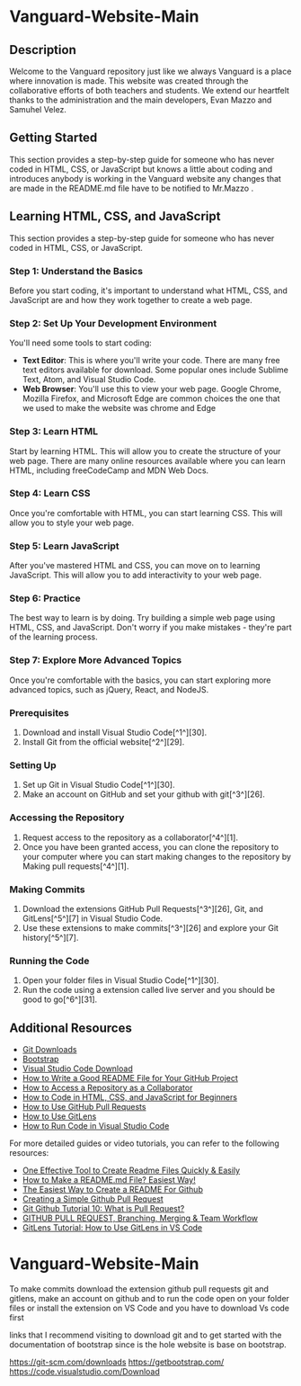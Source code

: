 # Vanguard-Website-Main

## Description

Welcome to the Vanguard repository just like we always Vanguard is a place where innovation is made. This website was created through the collaborative efforts of both teachers and students. We extend our heartfelt thanks to the administration and the main developers, Evan Mazzo and Samuhel Velez.

## Getting Started

This section provides a step-by-step guide for someone who has never coded in HTML, CSS, or JavaScript but knows a little about coding and introduces anybody is working in the Vanguard website any changes that are made in the README.md file have to be notified to Mr.Mazzo .

## Learning HTML, CSS, and JavaScript

This section provides a step-by-step guide for someone who has never coded in HTML, CSS, or JavaScript.

### Step 1: Understand the Basics

Before you start coding, it's important to understand what HTML, CSS, and JavaScript are and how they work together to create a web page.

### Step 2: Set Up Your Development Environment

You'll need some tools to start coding:

- **Text Editor**: This is where you'll write your code. There are many free text editors available for download. Some popular ones include Sublime Text, Atom, and Visual Studio Code.
- **Web Browser**: You'll use this to view your web page. Google Chrome, Mozilla Firefox, and Microsoft Edge are common choices the one that we used to make the website was chrome and Edge

### Step 3: Learn HTML

Start by learning HTML. This will allow you to create the structure of your web page. There are many online resources available where you can learn HTML, including freeCodeCamp and MDN Web Docs.

### Step 4: Learn CSS

Once you're comfortable with HTML, you can start learning CSS. This will allow you to style your web page.

### Step 5: Learn JavaScript

After you've mastered HTML and CSS, you can move on to learning JavaScript. This will allow you to add interactivity to your web page.

### Step 6: Practice

The best way to learn is by doing. Try building a simple web page using HTML, CSS, and JavaScript. Don't worry if you make mistakes - they're part of the learning process.

### Step 7: Explore More Advanced Topics

Once you're comfortable with the basics, you can start exploring more advanced topics, such as jQuery, React, and NodeJS.

### Prerequisites

1. Download and install Visual Studio Code[^1^][30].
2. Install Git from the official website[^2^][29].

### Setting Up

1. Set up Git in Visual Studio Code[^1^][30].
2. Make an account on GitHub and set your github with git[^3^][26].

### Accessing the Repository

1. Request access to the repository as a collaborator[^4^][1].
2. Once you have been granted access, you can clone the repository to your computer where you can start making changes to the repository by Making pull requests[^4^][1].

### Making Commits

1. Download the extensions GitHub Pull Requests[^3^][26], Git, and GitLens[^5^][7] in Visual Studio Code.
2. Use these extensions to make commits[^3^][26] and explore your Git history[^5^][7].

### Running the Code

1. Open your folder files in Visual Studio Code[^1^][30].
2. Run the code using a extension called live server and you should be good to go[^6^][31].

## Additional Resources

- [Git Downloads](https://code.visualstudio.com/docs/introvideos/codeediting)
- [Bootstrap](https://code.visualstudio.com/docs/introvideos/codeediting)
- [Visual Studio Code Download](https://code.visualstudio.com/docs/introvideos/codeediting)
- [How to Write a Good README File for Your GitHub Project](https://www.freecodecamp.org/news/how-to-write-a-good-readme-file/)
- [How to Access a Repository as a Collaborator](https://docs.github.com/en/repositories/managing-your-repositorys-settings-and-features/managing-repository-settings/managing-teams-and-people-with-access-to-your-repository)
- [How to Code in HTML, CSS, and JavaScript for Beginners](https://www.freecodecamp.org/news/html-css-and-javascript-explained-for-beginners/)
- [How to Use GitHub Pull Requests](https://www.howtogeek.com/devops/what-are-git-pull-requests-and-how-do-you-use-them/)
- [How to Use GitLens](https://www.gitkraken.com/blog/gitlens-tips)
- [How to Run Code in Visual Studio Code](https://www.alphr.com/vs-code-run-code/)

For more detailed guides or video tutorials, you can refer to the following resources:

- [One Effective Tool to Create Readme Files Quickly & Easily](https://www.youtube.com/watch?v=Rtpu2cWz7W8)
- [How to Make a README.md File? Easiest Way!](https://www.youtube.com/watch?v=mb9FJzkwmwg)
- [The Easiest Way to Create a README For Github](https://www.youtube.com/watch?v=QcZKsbgsLa4)
- [Creating a Simple Github Pull Request](https://www.youtube.com/watch?v=rgbCcBNZcdQ)
- [Git Github Tutorial 10: What is Pull Request?](https://www.youtube.com/watch?v=e3bjQX9jIBk)
- [GITHUB PULL REQUEST, Branching, Merging & Team Workflow](https://www.youtube.com/watch?v=oFYyTZwMyAg)
- [GitLens Tutorial: How to Use GitLens in VS Code](https://www.youtube.com/watch?v=UQPb73Zz9qk)
# Vanguard-Website-Main

To make commits download the extension github pull requests
git and gitlens, make an account on github and to run the code open 
on your folder files or install the extension on VS Code and you have to 
download Vs code first
 
 links that I recommend visiting to download git and to get started with the documentation of bootstrap since is the hole website is base on bootstrap.

https://git-scm.com/downloads
https://getbootstrap.com/
https://code.visualstudio.com/Download
